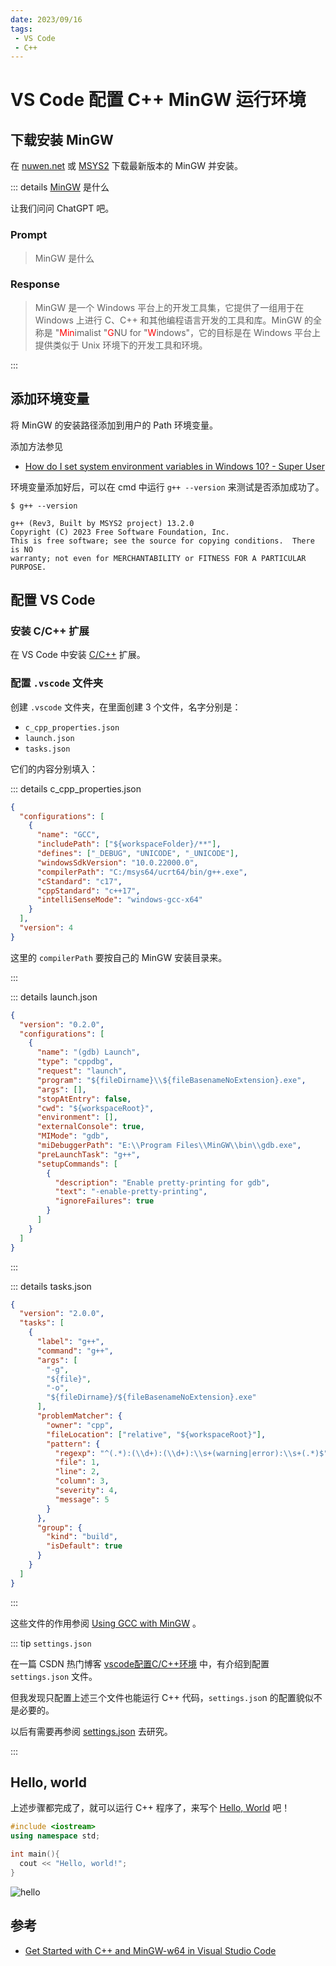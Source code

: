```yaml
---
date: 2023/09/16
tags: 
 - VS Code
 - C++
---
```


# VS Code 配置 C++ MinGW 运行环境

## 下载安装 MinGW

在 [nuwen.net](https://nuwen.net/mingw.html) 或 [MSYS2](https://www.msys2.org/) 下载最新版本的 MinGW 并安装。

::: details [MinGW](https://en.wikipedia.org/wiki/MinGW) 是什么

让我们问问 ChatGPT 吧。

### Prompt

> MinGW 是什么

### Response

> MinGW 是一个 Windows 平台上的开发工具集，它提供了一组用于在 Windows 上进行 C、C++ 和其他编程语言开发的工具和库。MinGW 的全称是 "<span style='color:red'>Min</span>imalist "<span style='color:red'>G</span>NU for "<span style='color:red'>W</span>indows"，它的目标是在 Windows 平台上提供类似于 Unix 环境下的开发工具和环境。

:::

## 添加环境变量

将 MinGW 的安装路径添加到用户的 Path 环境变量。

添加方法参见

- [How do I set system environment variables in Windows 10? - Super User](https://superuser.com/questions/949560/how-do-i-set-system-environment-variables-in-windows-10)

环境变量添加好后，可以在 cmd 中运行 `g++ --version` 来测试是否添加成功了。

```
$ g++ --version

g++ (Rev3, Built by MSYS2 project) 13.2.0
Copyright (C) 2023 Free Software Foundation, Inc.
This is free software; see the source for copying conditions.  There is NO
warranty; not even for MERCHANTABILITY or FITNESS FOR A PARTICULAR PURPOSE.
```

## 配置 VS Code

### 安装 C/C++ 扩展

在 VS Code 中安装 [C/C++](https://marketplace.visualstudio.com/items?itemName=ms-vscode.cpptools) 扩展。

### 配置 `.vscode` 文件夹

创建 `.vscode` 文件夹，在里面创建 3 个文件，名字分别是：

- `c_cpp_properties.json`
- `launch.json`
- `tasks.json`

它们的内容分别填入：

::: details c_cpp_properties.json

```json
{
  "configurations": [
    {
      "name": "GCC",
      "includePath": ["${workspaceFolder}/**"],
      "defines": ["_DEBUG", "UNICODE", "_UNICODE"],
      "windowsSdkVersion": "10.0.22000.0",
      "compilerPath": "C:/msys64/ucrt64/bin/g++.exe",
      "cStandard": "c17",
      "cppStandard": "c++17",
      "intelliSenseMode": "windows-gcc-x64"
    }
  ],
  "version": 4
}
```

这里的 `compilerPath` 要按自己的 MinGW 安装目录来。

:::

::: details launch.json

```json
{
  "version": "0.2.0",
  "configurations": [
    {
      "name": "(gdb) Launch", 
      "type": "cppdbg", 
      "request": "launch", 
      "program": "${fileDirname}\\${fileBasenameNoExtension}.exe", 
      "args": [], 
      "stopAtEntry": false,
      "cwd": "${workspaceRoot}",
      "environment": [],
      "externalConsole": true, 
      "MIMode": "gdb",
      "miDebuggerPath": "E:\\Program Files\\MinGW\\bin\\gdb.exe",
      "preLaunchTask": "g++",
      "setupCommands": [
        {
          "description": "Enable pretty-printing for gdb",
          "text": "-enable-pretty-printing",
          "ignoreFailures": true
        }
      ]
    }
  ]
}
```

:::

::: details tasks.json

```json
{
  "version": "2.0.0",
  "tasks": [
    {
      "label": "g++",
      "command": "g++",
      "args": [
        "-g",
        "${file}",
        "-o",
        "${fileDirname}/${fileBasenameNoExtension}.exe"
      ],
      "problemMatcher": {
        "owner": "cpp",
        "fileLocation": ["relative", "${workspaceRoot}"],
        "pattern": {
          "regexp": "^(.*):(\\d+):(\\d+):\\s+(warning|error):\\s+(.*)$",
          "file": 1,
          "line": 2,
          "column": 3,
          "severity": 4,
          "message": 5
        }
      },
      "group": {
        "kind": "build",
        "isDefault": true
      }
    }
  ]
}
```

:::

这些文件的作用参阅 [Using GCC with MinGW](https://code.visualstudio.com/docs/cpp/config-mingw#_run-helloworldcpp) 。

::: tip `settings.json`

在一篇 CSDN 热门博客 [vscode配置C/C++环境](https://blog.csdn.net/m0_62721576/article/details/127207028) 中，有介绍到配置 `settings.json` 文件。

但我发现只配置上述三个文件也能运行 C++ 代码，`settings.jso`n 的配置貌似不是必要的。

以后有需要再参阅 [settings.json](https://code.visualstudio.com/docs/getstarted/settings#_settingsjson) 去研究。

:::

## Hello, world

上述步骤都完成了，就可以运行 C++ 程序了，来写个 [Hello, World](https://en.wikipedia.org/wiki/%22Hello,_World!%22_program) 吧！

```cpp
#include <iostream>
using namespace std;

int main(){
  cout << "Hello, world!";
}
```

![hello](https://cdn.tangjiayan.com/notes/programming/vscode/vscode-cpp/hello.png)

## 参考

- [Get Started with C++ and MinGW-w64 in Visual Studio Code](https://code.visualstudio.com/docs/cpp/config-mingw)
